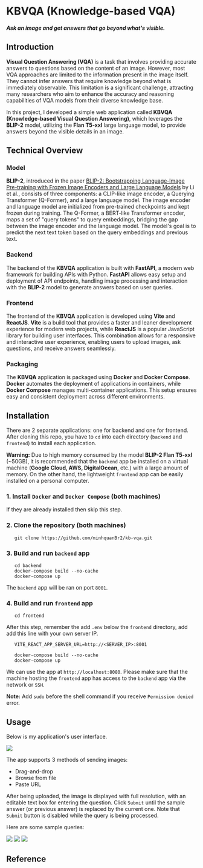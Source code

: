 # KBVQA (Knowledge-based VQA)

***Ask an image and get answers that go beyond what's visible.***

## Introduction

**Visual Question Answering (VQA)** is a task that involves providing accurate answers to questions based on the content of an image. However, most VQA approaches are limited to the information present in the image itself. They cannot infer answers that require knowledge beyond what is immediately observable. This limitation is a significant challenge, attracting many researchers who aim to enhance the accuracy and reasoning capabilities of VQA models from their diverse knowledge base.

In this project, I developed a simple web application called **KBVQA (Knowledge-based Visual Question Answering)**, which leverages the **BLIP-2** model, utilizing the **Flan T5-xxl** large language model, to provide answers beyond the visible details in an image.

## Technical Overview

### Model

**BLIP-2**, introduced in the paper [BLIP-2: Bootstrapping Language-Image Pre-training with Frozen Image Encoders and Large Language Models](https://arxiv.org/abs/2301.12597) by Li et al., consists of three components: a CLIP-like image encoder, a Querying Transformer (Q-Former), and a large language model. The image encoder and language model are initialized from pre-trained checkpoints and kept frozen during training. The Q-Former, a BERT-like Transformer encoder, maps a set of "query tokens" to query embeddings, bridging the gap between the image encoder and the language model. The model's goal is to predict the next text token based on the query embeddings and previous text.

### Backend

The backend of the **KBVQA** application is built with **FastAPI**, a modern web framework for building APIs with Python. **FastAPI** allows easy setup and deployment of API endpoints, handling image processing and interaction with the **BLIP-2** model to generate answers based on user queries.

### Frontend

The frontend of the **KBVQA** application is developed using **Vite** and **ReactJS**. **Vite** is a build tool that provides a faster and leaner development experience for modern web projects, while **ReactJS** is a popular JavaScript library for building user interfaces. This combination allows for a responsive and interactive user experience, enabling users to upload images, ask questions, and receive answers seamlessly.

### Packaging

The **KBVQA** application is packaged using **Docker** and **Docker Compose**. **Docker** automates the deployment of applications in containers, while **Docker Compose** manages multi-container applications. This setup ensures easy and consistent deployment across different environments.



## Installation

There are 2 separate applications: one for backend and one for frontend. After cloning this repo, you have to `cd` into each directory (`backend` and `frontend`) to install each application.

**Warning:** Due to high memory consumed by the model **BLIP-2 Flan T5-xxl** (~50GB), it is recommended that the `backend` app be installed on a virtual machine (**Google Cloud, AWS, DigitalOcean**, etc.) with a large amount of memory. On the other hand, the lightweight `frontend` app can be easily installed on a personal computer.

### **1. Install `Docker` and `Docker Compose` (both machines)**

If they are already installed then skip this step.

### **2. Clone the repository (both machines)**

```shell
   git clone https://github.com/minhquanBr2/kb-vqa.git
```

### **3. Build and run `backend` app**

```shell
   cd backend
   docker-compose build --no-cache
   docker-compose up
```
The `backend` app will be ran on port `8001`.


### **4. Build and run `frontend` app**

```shell
   cd frontend
```
After this step, remember the add `.env` below the `frontend` directory, add add this line with your own server IP.
```shell
   VITE_REACT_APP_SERVER_URL=http://<SERVER_IP>:8001
```
```shell
   docker-compose build --no-cache
   docker-compose up
```
We can use the app at `http://localhost:8080`. Please make sure that the machine hosting the `frontend` app has access to the `backend` app via the network or `SSH`.

**Note:** Add `sudo` before the shell command if you receive `Permission denied` error.

## Usage

Below is my application's user interface.

<img src="readme-markdown/ui-home.png">

The app supports 3 methods of sending images:
- Drag-and-drop
- Browse from file
- Paste URL

After being uploaded, the image is displayed with full resolution, with an editable text box for entering the question. Click `Submit` until the sample answer (or previous answer) is replaced by the current one. Note that `Submit` button is disabled while the query is being processed.

Here are some sample queries:

<img src="readme-markdown/query-citrus.png">
<img src="readme-markdown/query-chromosomes.png">
<img src="readme-markdown/query-firetrucks.png">



## Reference

